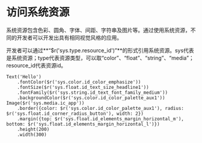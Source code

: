 # 访问系统资源


系统资源包含色彩、圆角、字体、间距、字符串及图片等。通过使用系统资源，不同的开发者可以开发出具有相同视觉风格的应用。


开发者可以通过**“$r('sys.type.resource_id')”**的形式引用系统资源。sys代表是系统资源；type代表资源类型，可以取“color”、“float”、“string”、“media”；resource_id代表资源id。

```
Text('Hello')
    .fontColor($r('sys.color.id_color_emphasize'))
    .fontSize($r('sys.float.id_text_size_headline1'))
    .fontFamily($r('sys.string.id_text_font_family_medium'))
    .backgroundColor($r('sys.color.id_color_palette_aux1'))
Image($r('sys.media.ic_app'))
    .border({color: $r('sys.color.id_color_palette_aux1'), radius: $r('sys.float.id_corner_radius_button'), width: 2})
    .margin({top: $r('sys.float.id_elements_margin_horizontal_m'), bottom: $r('sys.float.id_elements_margin_horizontal_l')})
    .height(200)
    .width(300)
```
